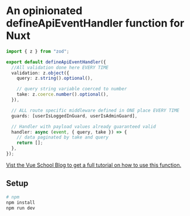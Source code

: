 # An opinionated defineApiEventHandler function for Nuxt

```ts
import { z } from "zod";

export default defineApiEventHandler({
  //All validation done here EVERY TIME
  validation: z.object({
    query: z.string().optional(),

    // query string variable coerced to number
    take: z.coerce.number().optional(),
  }),

  // ALL route specific middleware defined in ONE place EVERY TIME
  guards: [userIsLoggedInGuard, userIsAdminGuard],

  // Handler with payload values already guaranteed valid
  handler: async (event, { query, take }) => {
    // data paginated by take and query
    return [];
  },
});
```

[Vist the Vue School Blog to get a full tutorial on how to use this function.](https://vueschool.io/articles/vuejs-tutorials/a-custom-opinionated-event-handler-for-nuxt-api-endpoints-with-guards-and-validation-support)

## Setup

```bash
# npm
npm install
npm run dev
```
